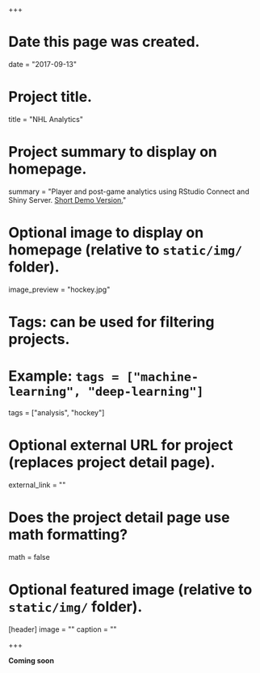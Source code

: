 +++
# Date this page was created.
date = "2017-09-13"

# Project title.
title = "NHL Analytics"

# Project summary to display on homepage.
summary = "Player and post-game analytics using RStudio Connect and Shiny Server.  [Short Demo Version.](https://timpe.shinyapps.io/ShotAnalysis/)"

# Optional image to display on homepage (relative to `static/img/` folder).
image_preview = "hockey.jpg"

# Tags: can be used for filtering projects.
# Example: `tags = ["machine-learning", "deep-learning"]`
tags = ["analysis", "hockey"]

# Optional external URL for project (replaces project detail page).
external_link = ""

# Does the project detail page use math formatting?
math = false

# Optional featured image (relative to `static/img/` folder).
[header]
image = ""
caption = ""

+++

**Coming soon**
